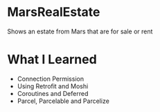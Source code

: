 # MarsRealEstate
Shows an estate from Mars that are for sale or rent

# What I Learned
* Connection Permission
* Using Retrofit and Moshi
* Coroutines and Deferred
* Parcel, Parcelable and Parcelize
